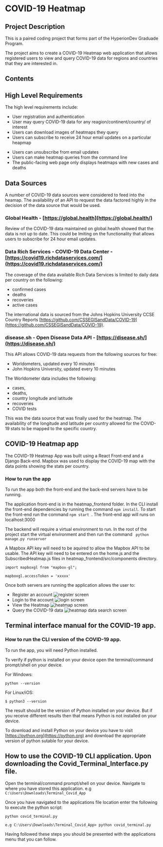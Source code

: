 # COVID-19 Heatmap

## Project Description

This is a paired coding project that forms part of the HyperionDev Graduade Program.

The project aims to create a COVID-19 Heatmap web application that allows registered users to view and query COVID-19 data for regions and countries that they are interested in.

## Contents

## High Level Requirements

The high level requirements include:

- User registration and authentication
- User may query COVID-19 data for any reagion/continent/country/ of interest
- Users can download images of heatmaps they query
- Users can subscribe to receive 24 hour email updates on a particular heapmap

* Users can unsubscribe from email updates
* Users can make heatmap queries from the command line
* The public-facing web page only displays heatmaps with new cases and deaths

## Data Sources

A number of COVID-19 data sources were considered to feed into the heamap. The availability of an API to request the data factored highly in the decision of the data source that would be used.

### Global Health - [https://global.health](https://global.health/)

Review of the COVID-19 data maintained on global.health showed that the data is not up to date. This could be lmiting on the functionality that allows users to subscribe for 24 hour email updates.

### Data Rich Services - COVID-19 Data Center - [https://covid19.richdataservices.com/](https://covid19.richdataservices.com/)

The coverage of the data available Rich Data Services is limited to daily data per country on the following:

- confirmed cases
- deaths
- recoveries
- active cases

The international data is sourced from the Johns Hopkins University CCSE Country Reports [https://github.com/CSSEGISandData/COVID-19](https://github.com/CSSEGISandData/COVID-19).

### disease.sh - Open Disease Data API - [https://disease.sh/](https://disease.sh/)

This API allows COVID-19 data requests from the following sources for free:

- Worldometers, updated every 10 minutes
- John Hopkins University, updated every 10 minutes

The Worldometer data includes the following:

- cases,
- deaths,
- country longitude and latitude
- recoveries
- COVID tests

This was the data source that was finally used for the heatmap. The availability of the longitude and latitude per country allowed for the COVID-19 stats to be mapped to the specific country.

## COVID-19 Heatmap app

The COVID-19 Heatmap App was built using a React Front-end and a Django Back-end. Mapbox was used to display the COVID-19 map with the data points showing the stats per country.

### How to run the app

To run the app both the front-end and the back-end servers have to be running.

The application front-end is in the heatmap_frontend folder. In the CLI install the front-end dependencies by running the command `npm install`.
To start the front-end run the command `npm start `. The front-end app will runs on localhost:3000

The backend will require a virtual environment to run. In the root of the project start the virtual environment and then run the command ` python manage.py runserver`

A Mapbox API key will need to be aquired to allow the Mapbox API to be usable. The API key will need to be entered on the home.js and the SubscribedHeatmap.js files in heatmap_frontend/src/components directory.

```
import mapboxgl from "mapbox-gl";

mapboxgl.accessToken = 'xxxxx'

```

Once both servers are running the application allows the user to:

- Register an account ![register screen](heatmap_frontend/src/assets/Register.png)
- Login to the account ![login screen](heatmap_frontend/src/assets/login.png)
- View the Heatmap ![heatmap screen](heatmap_frontend/src/assets/Heatmap.png)
- Query the COVID-19 data ![heatmap data search screen](heatmap_frontend/src/assets/Query-data.png)

## Terminal interface manual for the COVID-19 app.

### How to run the CLI version of the COVID-19 app.

To run the app, you will need Python installed.

To verify if python is installed on your device open the terminal/command prompt/shell on your device.

For Windows:
```
python --version
```
For Linux/iOS:
```
$ python3 --version
```

The result should be the version of Python installed on your device. 
But if you receive different results then that means Python is not installed on your device.

To download and install Python on your device you have to visit [https://python.org](https://python.org) and download the appropriate version of python sutable for your device.

## How to use the COVID-19 CLI application. Upon downloading the Covid_Terminal_Interface.py file.

Open the terminal/command prompt/shell on your device. 
Navigate to where you have stored this application. e.g `C:\Users\Downloads\Terminal_Covid_App`

Once you have navigated to the applications file location enter the following to execute the python script: 
```
python covid_terminal.py
```
`e.g C:\Users\Downloads\Terminal_Covid_App> python covid_terminal.py`

Having followed these steps you should be presented with the applications menu that you can follow.
